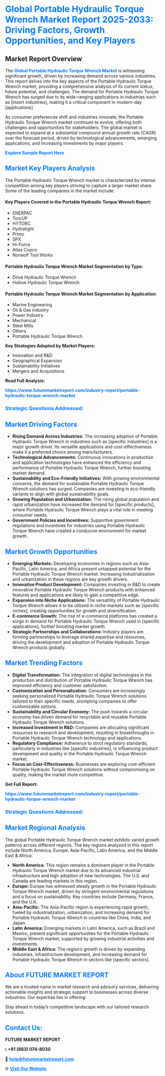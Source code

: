 <h1 style="color: #007BFF;">Global Portable Hydraulic Torque Wrench Market Report 2025-2033: Driving Factors, Growth Opportunities, and Key Players</h1>

<section id="overview">
<h2>Market Report Overview</h2>
<p>The <a href="https://www.futuremarketreport.com/industry-report/portable-hydraulic-torque-wrench-market" style="color: #007BFF; text-decoration: none;"><strong>Global Portable Hydraulic Torque Wrench Market</strong></a> is witnessing significant growth, driven by increasing demand across various industries. This report delves into the key aspects of the Portable Hydraulic Torque Wrench market, providing a comprehensive analysis of its current status, future potential, and challenges. The demand for Portable Hydraulic Torque Wrench has surged due to its wide-ranging applications in industries such as [insert industries], making it a critical component in modern-day [applications].</p>
<p>As consumer preferences shift and industries innovate, the Portable Hydraulic Torque Wrench market continues to evolve, offering both challenges and opportunities for stakeholders. The global market is expected to expand at a substantial compound annual growth rate (CAGR) over the forecast period, driven by technological advancements, emerging applications, and increasing investments by major players.</p>
</section>

<section id="overview">
<p><a href="https://www.futuremarketreport.com/request-sample/reportId=124263" style="color: #007BFF; text-decoration: none;"><strong>Explore Sample Report Here</strong></a></p>
</section>

<section id="key-players">
<h2 style="color: #007BFF;">Market Key Players Analysis</h2>
<p>The Portable Hydraulic Torque Wrench market is characterized by intense competition among key players striving to capture a larger market share. Some of the leading companies in the market include:</p>
<h4>Key Players Covered in the Portable Hydraulic Torque Wrench Report:</h4>
<ul><li>ENERPAC</li><li>TorcUP</li><li>HYTORC</li><li>Hydratight</li><li>Primo</li><li>SPX</li><li>Hi-Force</li><li>Atlas Copco</li><li>Norwolf Tool Works</li></ul>
<h4>Portable Hydraulic Torque Wrench Market Segmentation by Type:</h4>
<ul><li>Drive Hydraulic Torque Wrench</li><li>Hollow Hydraulic Torque Wrench</li></ul>

<h4>Portable Hydraulic Torque Wrench Market Segmentation by Application:</h4>
<ul><li>Marine Engineering</li><li>Oil &amp; Gas industry</li><li>Power Industry</li><li>Mechanical</li><li>Steel Mills</li><li>Others</li><li>Portable Hydraulic Torque Wrench</li></ul>
<p><strong>Key Strategies Adopted by Market Players:</strong></p>
<ul>
<li>Innovation and R&D</li>
<li>Geographical Expansion</li>
<li>Sustainability Initiatives</li>
<li>Mergers and Acquisitions</li>
</ul>
</section>

<section>
<p><strong>Read Full Analysis: </strong></p><a href="https://www.futuremarketreport.com/industry-report/portable-hydraulic-torque-wrench-market" style="color: #007BFF; text-decoration: none;"><strong>https://www.futuremarketreport.com/industry-report/portable-hydraulic-torque-wrench-market</strong></a>
<h3 style="color: #007BFF;">Strategic Questions Addressed:</h3>
</section>

<section id="driving-factors">
<h2 style="color: #007BFF;">Market Driving Factors</h2>
<ul>
<li><strong>Rising Demand Across Industries:</strong> The increasing adoption of Portable Hydraulic Torque Wrench in industries such as [specific industries] is a major growth driver. Its versatile applications and cost-effectiveness make it a preferred choice among manufacturers.</li>
<li><strong>Technological Advancements:</strong> Continuous innovations in production and application technologies have enhanced the efficiency and performance of Portable Hydraulic Torque Wrench, further boosting market demand.</li>
<li><strong>Sustainability and Eco-Friendly Initiatives:</strong> With growing environmental concerns, the demand for sustainable Portable Hydraulic Torque Wrench solutions has surged. Companies are investing in eco-friendly variants to align with global sustainability goals.</li>
<li><strong>Growing Population and Urbanization:</strong> The rising global population and rapid urbanization have increased the demand for [specific products], where Portable Hydraulic Torque Wrench plays a vital role in meeting consumer needs.</li>
<li><strong>Government Policies and Incentives:</strong> Supportive government regulations and incentives for industries using Portable Hydraulic Torque Wrench have created a conducive environment for market growth.</li>
</ul>
</section>

<section id="growth-opportunities">
<h2 style="color: #007BFF;">Market Growth Opportunities</h2>
<ul>
<li><strong>Emerging Markets:</strong> Developing economies in regions such as Asia-Pacific, Latin America, and Africa present untapped potential for the Portable Hydraulic Torque Wrench market. Increasing industrialization and urbanization in these regions are key growth drivers.</li>
<li><strong>Innovative Product Development:</strong> Companies investing in R&D to create innovative Portable Hydraulic Torque Wrench products with enhanced features and applications are likely to gain a competitive edge.</li>
<li><strong>Expansion into Niche Applications:</strong> The versatility of Portable Hydraulic Torque Wrench allows it to be utilized in niche markets such as [specific niches], creating opportunities for growth and diversification.</li>
<li><strong>E-commerce Growth:</strong> The rise of e-commerce platforms has created a surge in demand for Portable Hydraulic Torque Wrench used in [specific applications], further boosting market growth.</li>
<li><strong>Strategic Partnerships and Collaborations:</strong> Industry players are forming partnerships to leverage shared expertise and resources, driving the development and adoption of Portable Hydraulic Torque Wrench products globally.</li>
</ul>
</section>

<section id="trending-factors">
<h2 style="color: #007BFF;">Market Trending Factors</h2>
<ul>
<li><strong>Digital Transformation:</strong> The integration of digital technologies in the production and distribution of Portable Hydraulic Torque Wrench has improved efficiency and customer satisfaction.</li>
<li><strong>Customization and Personalization:</strong> Consumers are increasingly seeking personalized Portable Hydraulic Torque Wrench solutions tailored to their specific needs, prompting companies to offer customizable options.</li>
<li><strong>Sustainability and Circular Economy:</strong> The push towards a circular economy has driven demand for recyclable and reusable Portable Hydraulic Torque Wrench solutions.</li>
<li><strong>Increased Investment in R&D:</strong> Companies are allocating significant resources to research and development, resulting in breakthroughs in Portable Hydraulic Torque Wrench technology and applications.</li>
<li><strong>Regulatory Compliance:</strong> Adherence to strict regulatory standards, particularly in industries like [specific industries], is influencing product development and quality in the Portable Hydraulic Torque Wrench market.</li>
<li><strong>Focus on Cost-Effectiveness:</strong> Businesses are exploring cost-efficient Portable Hydraulic Torque Wrench solutions without compromising on quality, making the market more competitive.</li>
</ul>
</section>

<section>
<p><strong>Get Full Report: </strong></p><a href="https://www.futuremarketreport.com/industry-report/portable-hydraulic-torque-wrench-market" style="color: #007BFF; text-decoration: none;"><strong>https://www.futuremarketreport.com/industry-report/portable-hydraulic-torque-wrench-market</strong></a>
<h3 style="color: #007BFF;">Strategic Questions Addressed:</h3>
</section>


<section id="regional-analysis">
<h2 style="color: #007BFF;">Market Regional Analysis</h2>
<p>The global Portable Hydraulic Torque Wrench market exhibits varied growth patterns across different regions. The key regions analyzed in this report include North America, Europe, Asia-Pacific, Latin America, and the Middle East & Africa:</p>
<ul>
<li><strong>North America:</strong> This region remains a dominant player in the Portable Hydraulic Torque Wrench market due to its advanced industrial infrastructure and high adoption of new technologies. The U.S. and Canada are leading markets in this region.</li>
<li><strong>Europe:</strong> Europe has witnessed steady growth in the Portable Hydraulic Torque Wrench market, driven by stringent environmental regulations and a focus on sustainability. Key countries include Germany, France, and the U.K.</li>
<li><strong>Asia-Pacific:</strong> The Asia-Pacific region is experiencing rapid growth, fueled by industrialization, urbanization, and increasing demand for Portable Hydraulic Torque Wrench in countries like China, India, and Japan.</li>
<li><strong>Latin America:</strong> Emerging markets in Latin America, such as Brazil and Mexico, present significant opportunities for the Portable Hydraulic Torque Wrench market, supported by growing industrial activities and investments.</li>
<li><strong>Middle East & Africa:</strong> The region’s growth is driven by expanding industries, infrastructure development, and increasing demand for Portable Hydraulic Torque Wrench in sectors like [specific sectors].</li>
</ul>
</section>

<footer>
<h2 style="color: #007BFF;">About FUTURE MARKET REPORT</h2>
<p>We are a trusted name in market research and advisory services, delivering actionable insights and strategic support to businesses across diverse industries. Our expertise lies in offering:</p>

<p>Stay ahead in today’s competitive landscape with our tailored research solutions.</p>

<h2 style="color: #007BFF;">Contact Us:</h2>
<p><strong>FUTURE MARKET REPORT</strong></p>
<p>📞 <strong>+91 (883) 074-8030</strong></p>
<p>📧 <strong><a href="mailto:help@futuremarketreport.com" style="color: #007BFF;">help@futuremarketreport.com</a></strong></p>
<p>🌐 <strong><a href="https://www.futuremarketreport.com/" style="color: #007BFF;">Visit Our Website</a></strong></p>
</footer>